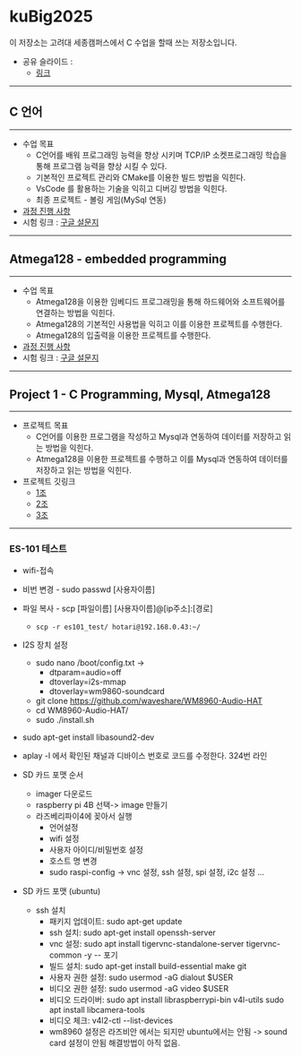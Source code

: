 # kuBig2025

이 저장소는 고려대 세종캠퍼스에서 C 수업을 할때 쓰는 저장소입니다.

- 공유 슬라이드 :
  - [링크](https://docs.google.com/presentation/d/1hUhaFz0kHQDm4hWiixyNaFHurTdKVZKouBQJ8HChjd0/edit#slide=id.p)

---

## C 언어

---

- 수업 목표
  - C언어를 배워 프로그래밍 능력을 향상 시키며 TCP/IP 소켓프로그래밍 학습을 통해 프로그램 능력을 향상 시킬 수 있다.
  - 기본적인 프로젝트 관리와 CMake를 이용한 빌드 방법을 익힌다.
  - VsCode 를 활용하는 기술을 익히고 디버깅 방법을 익힌다.
  - 최종 프로젝트 - 볼링 게임(MySql 연동)
- [과정 진행 사항](doc/c_programming.md)
- 시험 링크 : [구글 설문지](https://forms.gle/xcMTavAxecmgJHL98)

---

## Atmega128 - embedded programming

---

- 수업 목표
  - Atmega128을 이용한 임베디드 프로그래밍을 통해 하드웨어와 소프트웨어를 연결하는 방법을 익힌다.
  - Atmega128의 기본적인 사용법을 익히고 이를 이용한 프로젝트를 수행한다.
  - Atmega128의 입출력을 이용한 프로젝트를 수행한다.
- [과정 진행 사항](doc/atmega128.md)
- 시험 링크 : [구글 설문지]()

---

## Project 1 - C Programming, Mysql, Atmega128

---

- 프로젝트 목표
  - C언어를 이용한 프로그램을 작성하고 Mysql과 연동하여 데이터를 저장하고 읽는 방법을 익힌다.
  - Atmega128을 이용한 프로젝트를 수행하고 이를 Mysql과 연동하여 데이터를 저장하고 읽는 방법을 익힌다.
- 프로젝트 깃링크
  - [1조](https://github.com/example/group1)
  - [2조](https://github.com/example/group2)
  - [3조](https://github.com/example/group3)

---

### ES-101 테스트

- wifi-접속
- 비번 변경 - sudo passwd [사용자이름]
- 파일 복사 - scp [파일이름] [사용자이름]@[ip주소]:[경로]
  - `scp -r es101_test/ hotari@192.168.0.43:~/`
- I2S 장치 설정
  - sudo nano /boot/config.txt ->
    - dtparam=audio=off
    - dtoverlay=i2s-mmap
    - dtoverlay=wm9860-soundcard
  - git clone https://github.com/waveshare/WM8960-Audio-HAT
  - cd WM8960-Audio-HAT/
  - sudo ./install.sh
- sudo apt-get install libasound2-dev
- aplay -l 에서 확인된 채널과 디바이스 번호로 코드를 수정한다. 324번 라인

- SD 카드 포맷 순서
  - imager 다운로드
  - raspberry pi 4B 선택-> image 만들기
  - 라즈베리파이4에 꽂아서 실행
    - 언어설정
    - wifi 설정
    - 사용자 아이디/비밀번호 설정
    - 호스트 명 변경
    - sudo raspi-config -> vnc 설정, ssh 설정, spi 설정, i2c 설정 ...

- SD 카드 포맷 (ubuntu)
  - ssh 설치
    - 패키지 업데이트: sudo apt-get update
    - ssh 설치: sudo apt-get install openssh-server
    - vnc 설정: sudo apt install tigervnc-standalone-server tigervnc-common -y -- 포기
    - 빌드 설치: sudo apt-get install build-essential make git
    - 사용자 권한 설정: sudo usermod -aG dialout $USER
    - 비디오 권한 설정: sudo usermod -aG video $USER
    - 비디오 드라이버: sudo apt install libraspberrypi-bin v4l-utils sudo apt install libcamera-tools 
    - 비디오 체크: v4l2-ctl --list-devices
    - wm8960 설정은 라즈비안 에서는 되지만 ubuntu에서는 안됨 -> sound card 설정이 안됨 해결방법이 아직 없음.


